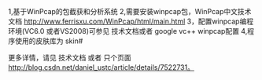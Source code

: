 1,基于WinPcap的包截获和分析系统 
2,需要安装winpcap包，WinPcap中文技术文档 http://www.ferrisxu.com/WinPcap/html/main.html 
3，配置winpcap编程环境(VC6.0 或者VS2008)可参见 技术文档或者 google vc++ winpcap配置
4,程序使用的皮肤库为 skin#

更多详情，请见 技术文档 或者 只个页面 http://blog.csdn.net/daniel_ustc/article/details/7522731。


